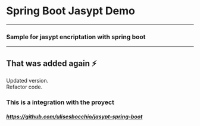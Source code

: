 # Spring Boot Jasypt Demo
***
### Sample for jasypt encriptation with spring boot 

***
## That was added again :zap:

<dl>
  <dt>Updated version.</dt>
  

  <dt>Refactor code.</dt>
 
</dl>

### This is a integration with the proyect 

##### https://github.com/ulisesbocchio/jasypt-spring-boot
